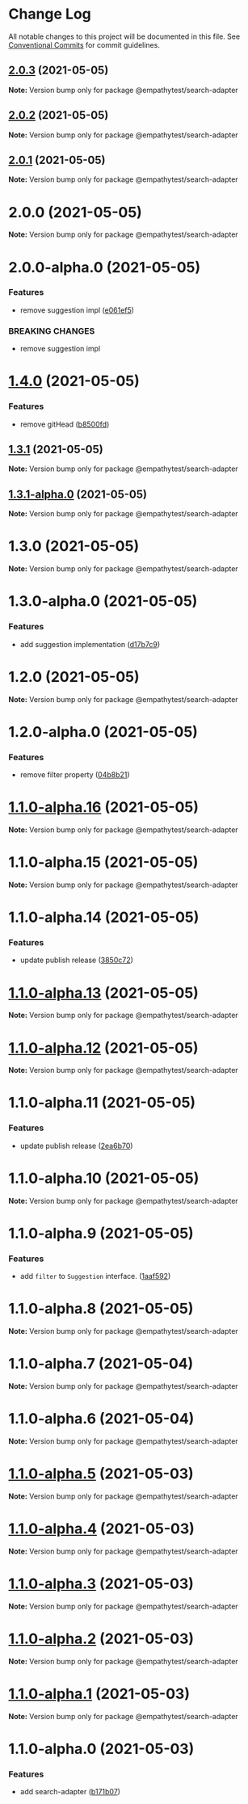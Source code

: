 # Change Log

All notable changes to this project will be documented in this file.
See [Conventional Commits](https://conventionalcommits.org) for commit guidelines.

## [2.0.3](https://github.com/javieri-empathy/lerna-repo/compare/@empathytest/search-adapter@2.0.2...@empathytest/search-adapter@2.0.3) (2021-05-05)

**Note:** Version bump only for package @empathytest/search-adapter





## [2.0.2](https://github.com/javieri-empathy/lerna-repo/compare/@empathytest/search-adapter@1.4.0...@empathytest/search-adapter@2.0.2) (2021-05-05)

**Note:** Version bump only for package @empathytest/search-adapter





## [2.0.1](https://github.com/javieri-empathy/lerna-repo/compare/@empathytest/search-adapter@1.4.0...@empathytest/search-adapter@2.0.1) (2021-05-05)

**Note:** Version bump only for package @empathytest/search-adapter





# 2.0.0 (2021-05-05)

**Note:** Version bump only for package @empathytest/search-adapter





# 2.0.0-alpha.0 (2021-05-05)


### Features

* remove suggestion impl ([e061ef5](https://github.com/javieri-empathy/lerna-repo/commit/e061ef5e05edf3a69599f525f28b4e5d2d068be0))


### BREAKING CHANGES

* remove suggestion impl





# [1.4.0](https://github.com/javieri-empathy/lerna-repo/compare/@empathytest/search-adapter@1.3.1...@empathytest/search-adapter@1.4.0) (2021-05-05)


### Features

* remove gitHead ([b8500fd](https://github.com/javieri-empathy/lerna-repo/commit/b8500fde90b6486c8bb1dede441bff321da0f128))





## [1.3.1](https://github.com/javieri-empathy/lerna-repo/compare/@empathytest/search-adapter@1.3.0...@empathytest/search-adapter@1.3.1) (2021-05-05)

**Note:** Version bump only for package @empathytest/search-adapter





## [1.3.1-alpha.0](https://github.com/javieri-empathy/lerna-repo/compare/@empathytest/search-adapter@1.3.0...@empathytest/search-adapter@1.3.1-alpha.0) (2021-05-05)

**Note:** Version bump only for package @empathytest/search-adapter





# 1.3.0 (2021-05-05)

**Note:** Version bump only for package @empathytest/search-adapter





# 1.3.0-alpha.0 (2021-05-05)


### Features

* add suggestion implementation ([d17b7c9](https://github.com/javieri-empathy/lerna-repo/commit/d17b7c967ebc6165d44eaaa6aa2789cf8c8a9679))





# 1.2.0 (2021-05-05)

**Note:** Version bump only for package @empathytest/search-adapter





# 1.2.0-alpha.0 (2021-05-05)


### Features

* remove filter property ([04b8b21](https://github.com/javieri-empathy/lerna-repo/commit/04b8b21f5e292a9c3e5ff0cbd5546a7aaabdb4ce))





# [1.1.0-alpha.16](https://github.com/javieri-empathy/lerna-repo/compare/@empathytest/search-adapter@1.1.0-alpha.15...@empathytest/search-adapter@1.1.0-alpha.16) (2021-05-05)

**Note:** Version bump only for package @empathytest/search-adapter





# 1.1.0-alpha.15 (2021-05-05)

**Note:** Version bump only for package @empathytest/search-adapter





# 1.1.0-alpha.14 (2021-05-05)


### Features

* update publish release ([3850c72](https://github.com/javieri-empathy/lerna-repo/commit/3850c7268f3721aef0355c5480d46d0ea5db2ffa))





# [1.1.0-alpha.13](https://github.com/javieri-empathy/lerna-repo/compare/@empathytest/search-adapter@1.1.0-alpha.7...@empathytest/search-adapter@1.1.0-alpha.13) (2021-05-05)

**Note:** Version bump only for package @empathytest/search-adapter





# [1.1.0-alpha.12](https://github.com/javieri-empathy/lerna-repo/compare/@empathytest/search-adapter@1.1.0-alpha.7...@empathytest/search-adapter@1.1.0-alpha.12) (2021-05-05)

**Note:** Version bump only for package @empathytest/search-adapter





# 1.1.0-alpha.11 (2021-05-05)


### Features

* update publish release ([2ea6b70](https://github.com/javieri-empathy/lerna-repo/commit/2ea6b704ecb0a9dfadcf1920e1a3bc5512daa3a8))





# 1.1.0-alpha.10 (2021-05-05)

**Note:** Version bump only for package @empathytest/search-adapter





# 1.1.0-alpha.9 (2021-05-05)


### Features

* add `filter` to `Suggestion` interface. ([1aaf592](https://github.com/javieri-empathy/lerna-repo/commit/1aaf592b304a7a1a95e8d69a8da0eb42a81b1238))





# 1.1.0-alpha.8 (2021-05-05)

**Note:** Version bump only for package @empathytest/search-adapter





# 1.1.0-alpha.7 (2021-05-04)

**Note:** Version bump only for package @empathytest/search-adapter





# 1.1.0-alpha.6 (2021-05-04)

**Note:** Version bump only for package @empathytest/search-adapter





# [1.1.0-alpha.5](https://github.com/javieri-empathy/lerna-repo/compare/@empathytest/search-adapter@1.1.0-alpha.4...@empathytest/search-adapter@1.1.0-alpha.5) (2021-05-03)

**Note:** Version bump only for package @empathytest/search-adapter





# [1.1.0-alpha.4](https://github.com/javieri-empathy/lerna-repo/compare/@empathytest/search-adapter@1.1.0-alpha.3...@empathytest/search-adapter@1.1.0-alpha.4) (2021-05-03)

**Note:** Version bump only for package @empathytest/search-adapter





# [1.1.0-alpha.3](https://github.com/javieri-empathy/lerna-repo/compare/@empathytest/search-adapter@1.1.0-alpha.2...@empathytest/search-adapter@1.1.0-alpha.3) (2021-05-03)

**Note:** Version bump only for package @empathytest/search-adapter





# [1.1.0-alpha.2](https://github.com/javieri-empathy/lerna-repo/compare/@empathytest/search-adapter@1.1.0-alpha.1...@empathytest/search-adapter@1.1.0-alpha.2) (2021-05-03)

**Note:** Version bump only for package @empathytest/search-adapter





# [1.1.0-alpha.1](https://github.com/javieri-empathy/lerna-repo/compare/@empathytest/search-adapter@1.1.0-alpha.0...@empathytest/search-adapter@1.1.0-alpha.1) (2021-05-03)

**Note:** Version bump only for package @empathytest/search-adapter





# 1.1.0-alpha.0 (2021-05-03)


### Features

* add search-adapter ([b171b07](https://github.com/javieri-empathy/lerna-repo/commit/b171b078743de86d127dd9c2a2c7021835ad02f8))
